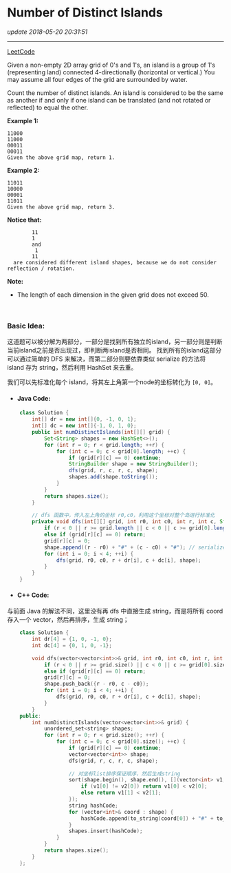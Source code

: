 # Number of Distinct Islands
_update 2018-05-20 20:31:51_

---
[LeetCode](https://leetcode.com/problems/number-of-distinct-islands/description/)

Given a non-empty 2D array grid of 0's and 1's, an island is a group of 1's (representing land) connected 4-directionally (horizontal or vertical.) You may assume all four edges of the grid are surrounded by water.

Count the number of distinct islands. An island is considered to be the same as another if and only if one island can be translated (and not rotated or reflected) to equal the other.

**Example 1:**

    11000
    11000
    00011
    00011
    Given the above grid map, return 1.

**Example 2:**

    11011
    10000
    00001
    11011
    Given the above grid map, return 3.

**Notice that:**

            11
            1
            and
             1
            11
      are considered different island shapes, because we do not consider 
    reflection / rotation.

**Note:**   

* The length of each dimension in the given grid does not exceed 50.

<br>

### Basic Idea:
这道题可以被分解为两部分，一部分是找到所有独立的island，另一部分则是判断当前island之前是否出现过，即判断两island是否相同。 找到所有的island这部分可以通过简单的 DFS 来解决，而第二部分则要依靠类似 serialize 的方法将 island 存为 string，然后利用 HashSet 来去重。

我们可以先标准化每个 island，将其左上角第一个node的坐标转化为 `[0, 0]`。

* #### Java Code:
```java
    class Solution {
        int[] dr = new int[]{0, -1, 0, 1};
        int[] dc = new int[]{-1, 0, 1, 0};
        public int numDistinctIslands(int[][] grid) {
            Set<String> shapes = new HashSet<>();
            for (int r = 0; r < grid.length; ++r) {
                for (int c = 0; c < grid[0].length; ++c) {
                    if (grid[r][c] == 0) continue;
                    StringBuilder shape = new StringBuilder();
                    dfs(grid, r, c, r, c, shape);
                    shapes.add(shape.toString());
                }
            }
            return shapes.size();
        }
        
        // dfs 函数中，传入左上角的坐标 r0,c0，利用这个坐标对整个岛进行标准化
        private void dfs(int[][] grid, int r0, int c0, int r, int c, StringBuilder shape) {
            if (r < 0 || r >= grid.length || c < 0 || c >= grid[0].length) return;
            else if (grid[r][c] == 0) return;
            grid[r][c] = 0;
            shape.append((r - r0) + "#" + (c - c0) + "#"); // serialize步骤, 先标准化
            for (int i = 0; i < 4; ++i) {
                dfs(grid, r0, c0, r + dr[i], c + dc[i], shape);
            }
        }
    }
```

* #### C++ Code:
与前面 Java 的解法不同，这里没有再 dfs 中直接生成 string，而是将所有 coord 存入一个 vector，然后再排序，生成 string；
```cpp
    class Solution {
        int dr[4] = {1, 0, -1, 0};
        int dc[4] = {0, 1, 0, -1};
        
        void dfs(vector<vector<int>>& grid, int r0, int c0, int r, int c, vector<vector<int>>& shape) {
            if (r < 0 || r >= grid.size() || c < 0 || c >= grid[0].size()) return;
            else if (grid[r][c] == 0) return;
            grid[r][c] = 0;
            shape.push_back({r - r0, c - c0});
            for (int i = 0; i < 4; ++i) {
                dfs(grid, r0, c0, r + dr[i], c + dc[i], shape);
            }
        }
    public:
        int numDistinctIslands(vector<vector<int>>& grid) {
            unordered_set<string> shapes;
            for (int r = 0; r < grid.size(); ++r) {
                for (int c = 0; c < grid[0].size(); ++c) {
                    if (grid[r][c] == 0) continue;
                    vector<vector<int>> shape;
                    dfs(grid, r, c, r, c, shape);
                    
                    // 对坐标list排序保证顺序，然后生成string
                    sort(shape.begin(), shape.end(), [](vector<int> v1, vector<int> v2) -> bool {
                        if (v1[0] != v2[0]) return v1[0] < v2[0];
                        else return v1[1] < v2[1];
                    });
                    string hashCode;
                    for (vector<int>& coord : shape) {
                        hashCode.append(to_string(coord[0]) + "#" + to_string(coord[1]) + "#");
                    }
                    shapes.insert(hashCode);
                }
            }
            return shapes.size();
        }
    };
```